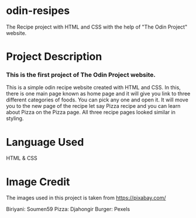 # odin-resipes
The Recipe project with HTML and CSS with the help of "The Odin Project" website. 

# Project Description
### This is the first project of The Odin Project website.
This is a simple odin recipe website created with HTML and CSS. In this, there is one main page known as home page and it will give you link to three different categories of foods. You can pick any one and open it. It will move you to the new page of the recipe let say Pizza recipe and you can learn about Pizza on the Pizza page. All three recipe pages looked similar in styling.

# Language Used
HTML & CSS

# Image Credit
The images used in this project is taken from https://pixabay.com/

Biriyani: Soumen59 
Pizza:    Djahongir
Burger:   Pexels